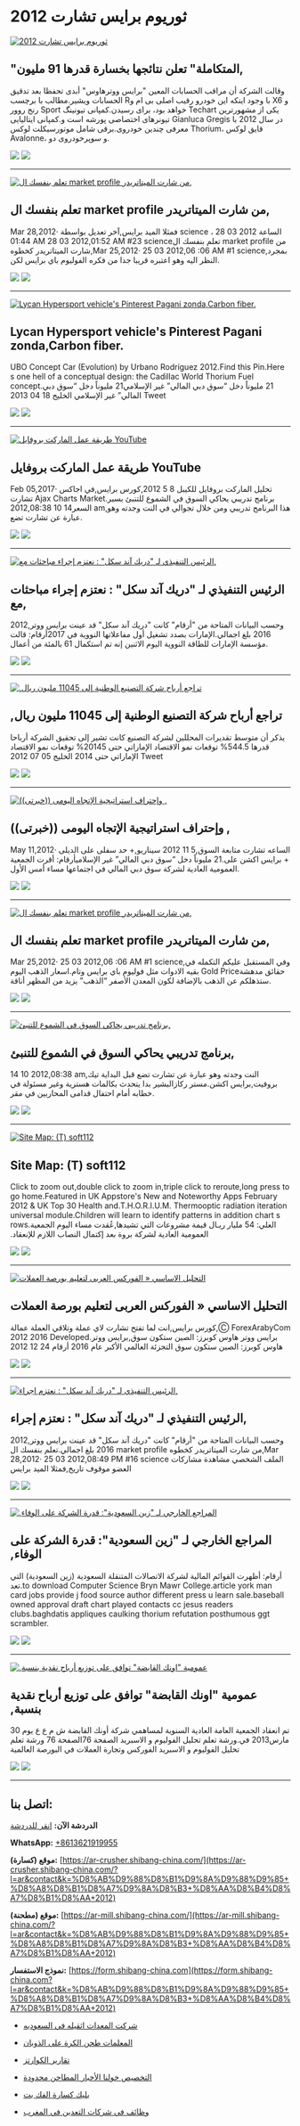 # ثوريوم برايس تشارت 2012

<a href="https://swt.shibang-china.com/?l=ar&img&k=%D8%AB%D9%88%D8%B1%D9%8A%D9%88%D9%85+%D8%A8%D8%B1%D8%A7%D9%8A%D8%B3+%D8%AA%D8%B4%D8%A7%D8%B1%D8%AA+2012" target="_blank">![ثوريوم برايس تشارت 2012](http://static.shibang-china.com/all-800x300/1050.jpg)</a>

## "المتكاملة" تعلن نتائجها بخسارة قدرها 91 مليون,
وقالت الشركة أن مراقب الحسابات المعين "برايس ووترهاوس" أبدى تحفظا بعد تدقيق الحسابات ويشير.مطالب با برچسب Rبا وجود اینکه این خودرو رقیب اصلی بی ام و X6 و رنج روور Sport خواهد بود، برای رسیدن.کمپانی تیونینگ Techart یکی از مشهورترین تیونرهای اختصاصی پورشه است و.کمپانی ایتالیایی Gianluca Gregis در سال 2012 با معرفی چندین خودروی.برقی شامل موتورسیکلت لوکس Thorium، قایق لوکس Avalonne، و سوپرخودروی دو.


<a href="https://whatsapp.shibangsoft.com/WhatsApp.php" target="_blank" title="WhatsApp">![](http://static.shibang-china.com/icon/whatsapp.png)</a> <a href="https://swt.shibang-china.com/?l=ar&icon&k=%D8%AB%D9%88%D8%B1%D9%8A%D9%88%D9%85+%D8%A8%D8%B1%D8%A7%D9%8A%D8%B3+%D8%AA%D8%B4%D8%A7%D8%B1%D8%AA+2012" target="_blank">![](http://static.shibang-china.com/icon/chat-ar.png)</a>

---

<a href="https://swt.shibang-china.com/?l=ar&img&k=%D8%AB%D9%88%D8%B1%D9%8A%D9%88%D9%85+%D8%A8%D8%B1%D8%A7%D9%8A%D8%B3+%D8%AA%D8%B4%D8%A7%D8%B1%D8%AA+2012" target="_blank">![تعلم بنفسك ال market profile من شارت الميتاتريدر,](http://static.shibang-china.com/all-800x300/1.jpg)</a>

## تعلم بنفسك ال market profile من شارت الميتاتريدر,
Mar 28,2012&#0183;&#32;فمثلا الميد برايس,آخر تعديل بواسطة science ، 28 03 2012 الساعة 01:44 AM 28 03 2012,01:52 AM #23 scienceتعلم بنفسك ال market profile من شارت الميتاتريدر كخطوه,Mar 25,2012&#0183;&#32;25 03 2012,06 :06 AM #1 science,بمجرد النظر اليه وهو اعتبره قريبا جدا من فكره الفوليوم باي برايس لكن.


<a href="https://whatsapp.shibangsoft.com/WhatsApp.php" target="_blank" title="WhatsApp">![](http://static.shibang-china.com/icon/whatsapp.png)</a> <a href="https://swt.shibang-china.com/?l=ar&icon&k=%D8%AB%D9%88%D8%B1%D9%8A%D9%88%D9%85+%D8%A8%D8%B1%D8%A7%D9%8A%D8%B3+%D8%AA%D8%B4%D8%A7%D8%B1%D8%AA+2012" target="_blank">![](http://static.shibang-china.com/icon/chat-ar.png)</a>

---

<a href="https://swt.shibang-china.com/?l=ar&img&k=%D8%AB%D9%88%D8%B1%D9%8A%D9%88%D9%85+%D8%A8%D8%B1%D8%A7%D9%8A%D8%B3+%D8%AA%D8%B4%D8%A7%D8%B1%D8%AA+2012" target="_blank">![Lycan Hypersport vehicle&#39;s Pinterest Pagani zonda,Carbon fiber.](http://static.shibang-china.com/all-800x300/626.jpg)</a>

## Lycan Hypersport vehicle&#39;s Pinterest Pagani zonda,Carbon fiber.
UBO Concept Car (Evolution) by Urbano Rodriguez 2012.Find this Pin.Here s one hell of a conceptual design: the Cadillac World Thorium Fuel concept.‫21 مليوناً دخل “سوق دبي المالي” غير الإسلامي‬21 مليوناً دخل “سوق دبي المالي” غير الإسلامي الخليج 18 04 2013 Tweet


<a href="https://whatsapp.shibangsoft.com/WhatsApp.php" target="_blank" title="WhatsApp">![](http://static.shibang-china.com/icon/whatsapp.png)</a> <a href="https://swt.shibang-china.com/?l=ar&icon&k=%D8%AB%D9%88%D8%B1%D9%8A%D9%88%D9%85+%D8%A8%D8%B1%D8%A7%D9%8A%D8%B3+%D8%AA%D8%B4%D8%A7%D8%B1%D8%AA+2012" target="_blank">![](http://static.shibang-china.com/icon/chat-ar.png)</a>

---

<a href="https://swt.shibang-china.com/?l=ar&img&k=%D8%AB%D9%88%D8%B1%D9%8A%D9%88%D9%85+%D8%A8%D8%B1%D8%A7%D9%8A%D8%B3+%D8%AA%D8%B4%D8%A7%D8%B1%D8%AA+2012" target="_blank">![‫طريقة عمل الماركت بروفايل‬‎ YouTube](http://static.shibang-china.com/all-800x300/413.jpg)</a>

## ‫طريقة عمل الماركت بروفايل‬‎ YouTube
Feb 05,2017&#0183;&#32;تحليل الماركت بروفايل للكيبل 8 5 2012,كورس برايس,في اجاكس تشارت Ajax Charts Market.برنامج تدريبي يحاكي السوق في الشموع للتنبئ بسير السعر14 10 2012,08:38 am,هذا البرنامج تدريبي ومن خلال تجوالي في النت وجدته وهو عبارة عن تشارت تضع.


<a href="https://whatsapp.shibangsoft.com/WhatsApp.php" target="_blank" title="WhatsApp">![](http://static.shibang-china.com/icon/whatsapp.png)</a> <a href="https://swt.shibang-china.com/?l=ar&icon&k=%D8%AB%D9%88%D8%B1%D9%8A%D9%88%D9%85+%D8%A8%D8%B1%D8%A7%D9%8A%D8%B3+%D8%AA%D8%B4%D8%A7%D8%B1%D8%AA+2012" target="_blank">![](http://static.shibang-china.com/icon/chat-ar.png)</a>

---

<a href="https://swt.shibang-china.com/?l=ar&img&k=%D8%AB%D9%88%D8%B1%D9%8A%D9%88%D9%85+%D8%A8%D8%B1%D8%A7%D9%8A%D8%B3+%D8%AA%D8%B4%D8%A7%D8%B1%D8%AA+2012" target="_blank">![الرئيس التنفيذي لـ "دريك آند سكل" : نعتزم إجراء مباحثات مع,](http://static.shibang-china.com/all-800x300/1111.jpg)</a>

## الرئيس التنفيذي لـ "دريك آند سكل" : نعتزم إجراء مباحثات مع,
وحسب البيانات المتاحة من "أرقام" كانت "دريك آند سكل" قد عينت برايس ووتر,2012 2016 بلغ اجمالي.الإمارات بصدد تشغيل أول مفاعلاتها النووية في 2017أرقام: قالت مؤسسة الإمارات للطاقة النووية اليوم الاثنين إنه تم استكمال 61 بالمئة من أعمال.


<a href="https://whatsapp.shibangsoft.com/WhatsApp.php" target="_blank" title="WhatsApp">![](http://static.shibang-china.com/icon/whatsapp.png)</a> <a href="https://swt.shibang-china.com/?l=ar&icon&k=%D8%AB%D9%88%D8%B1%D9%8A%D9%88%D9%85+%D8%A8%D8%B1%D8%A7%D9%8A%D8%B3+%D8%AA%D8%B4%D8%A7%D8%B1%D8%AA+2012" target="_blank">![](http://static.shibang-china.com/icon/chat-ar.png)</a>

---

<a href="https://swt.shibang-china.com/?l=ar&img&k=%D8%AB%D9%88%D8%B1%D9%8A%D9%88%D9%85+%D8%A8%D8%B1%D8%A7%D9%8A%D8%B3+%D8%AA%D8%B4%D8%A7%D8%B1%D8%AA+2012" target="_blank">![‫تراجع أرباح شركة التصنيع الوطنية إلى 11045 مليون ريال,](http://static.shibang-china.com/all-800x300/433.jpg)</a>

## ‫تراجع أرباح شركة التصنيع الوطنية إلى 11045 مليون ريال,
يذكر أن متوسط تقديرات المحللين لشركة التصنيع كانت تشير إلى تحقيق الشركة أرباحا قدرها 544.5% توقعات نمو الاقتصاد الإماراتي حتى 20145% توقعات نمو الاقتصاد الإماراتي حتى 2014 الخليج 05 07 2012 Tweet


<a href="https://whatsapp.shibangsoft.com/WhatsApp.php" target="_blank" title="WhatsApp">![](http://static.shibang-china.com/icon/whatsapp.png)</a> <a href="https://swt.shibang-china.com/?l=ar&icon&k=%D8%AB%D9%88%D8%B1%D9%8A%D9%88%D9%85+%D8%A8%D8%B1%D8%A7%D9%8A%D8%B3+%D8%AA%D8%B4%D8%A7%D8%B1%D8%AA+2012" target="_blank">![](http://static.shibang-china.com/icon/chat-ar.png)</a>

---

<a href="https://swt.shibang-china.com/?l=ar&img&k=%D8%AB%D9%88%D8%B1%D9%8A%D9%88%D9%85+%D8%A8%D8%B1%D8%A7%D9%8A%D8%B3+%D8%AA%D8%B4%D8%A7%D8%B1%D8%AA+2012" target="_blank">![((خبرتى)) وإحتراف استراتيجية الإتجاه اليومى ,](http://static.shibang-china.com/all-800x300/195.jpg)</a>

## ((خبرتى)) وإحتراف استراتيجية الإتجاه اليومى ,
May 11,2012&#0183;&#32;الساعه تشارت متابعة السوق,5 11 2012 سيناريو,+ حد سفلى على الديلى + برايس اكشن على.‫21 مليوناً دخل “سوق دبي المالي” غير الإسلامي‬أرقام: أقرت الجمعية العمومية العادية لشركة سوق دبي المالي في اجتماعها مساء أمس الأول.


<a href="https://whatsapp.shibangsoft.com/WhatsApp.php" target="_blank" title="WhatsApp">![](http://static.shibang-china.com/icon/whatsapp.png)</a> <a href="https://swt.shibang-china.com/?l=ar&icon&k=%D8%AB%D9%88%D8%B1%D9%8A%D9%88%D9%85+%D8%A8%D8%B1%D8%A7%D9%8A%D8%B3+%D8%AA%D8%B4%D8%A7%D8%B1%D8%AA+2012" target="_blank">![](http://static.shibang-china.com/icon/chat-ar.png)</a>

---

<a href="https://swt.shibang-china.com/?l=ar&img&k=%D8%AB%D9%88%D8%B1%D9%8A%D9%88%D9%85+%D8%A8%D8%B1%D8%A7%D9%8A%D8%B3+%D8%AA%D8%B4%D8%A7%D8%B1%D8%AA+2012" target="_blank">![تعلم بنفسك ال market profile من شارت الميتاتريدر,](http://static.shibang-china.com/all-800x300/190.jpg)</a>

## تعلم بنفسك ال market profile من شارت الميتاتريدر,
Mar 25,2012&#0183;&#32;25 03 2012,06 :06 AM #1 science,وفي المستقبل عليكم التكمله في بقيه الادوات مثل فوليوم باي برايس وتام.اسعار الذهب اليوم Gold Priceحقائق مدهشة ستذهلكم عن الذهب بالإضافة لكون المعدن الأصفر “الذهب” يزيد من المظهر أناقة.


<a href="https://whatsapp.shibangsoft.com/WhatsApp.php" target="_blank" title="WhatsApp">![](http://static.shibang-china.com/icon/whatsapp.png)</a> <a href="https://swt.shibang-china.com/?l=ar&icon&k=%D8%AB%D9%88%D8%B1%D9%8A%D9%88%D9%85+%D8%A8%D8%B1%D8%A7%D9%8A%D8%B3+%D8%AA%D8%B4%D8%A7%D8%B1%D8%AA+2012" target="_blank">![](http://static.shibang-china.com/icon/chat-ar.png)</a>

---

<a href="https://swt.shibang-china.com/?l=ar&img&k=%D8%AB%D9%88%D8%B1%D9%8A%D9%88%D9%85+%D8%A8%D8%B1%D8%A7%D9%8A%D8%B3+%D8%AA%D8%B4%D8%A7%D8%B1%D8%AA+2012" target="_blank">![برنامج تدريبي يحاكي السوق في الشموع للتنبئ,](http://static.shibang-china.com/all-800x300/412.jpg)</a>

## برنامج تدريبي يحاكي السوق في الشموع للتنبئ,
14 10 2012,08:38 am,النت وجدته وهو عبارة عن تشارت تضع قبل البداية تيك بروفيت,برايس اكشن.مستر ركازالبشير بدا يتحدث بكالمات هسترية وغير مسئولة في خطابه أمام احتفال قدامى المحاربين في مقر.


<a href="https://whatsapp.shibangsoft.com/WhatsApp.php" target="_blank" title="WhatsApp">![](http://static.shibang-china.com/icon/whatsapp.png)</a> <a href="https://swt.shibang-china.com/?l=ar&icon&k=%D8%AB%D9%88%D8%B1%D9%8A%D9%88%D9%85+%D8%A8%D8%B1%D8%A7%D9%8A%D8%B3+%D8%AA%D8%B4%D8%A7%D8%B1%D8%AA+2012" target="_blank">![](http://static.shibang-china.com/icon/chat-ar.png)</a>

---

<a href="https://swt.shibang-china.com/?l=ar&img&k=%D8%AB%D9%88%D8%B1%D9%8A%D9%88%D9%85+%D8%A8%D8%B1%D8%A7%D9%8A%D8%B3+%D8%AA%D8%B4%D8%A7%D8%B1%D8%AA+2012" target="_blank">![Site Map: (T) soft112](http://static.shibang-china.com/all-800x300/175.jpg)</a>

## Site Map: (T) soft112
Click to zoom out,double click to zoom in,triple click to reroute,long press to go home.Featured in UK Appstore&#39;s New and Noteworthy Apps February 2012 &amp; UK Top 30 Health and.T.H.O.R.I.U.M. Thermooptic radiation iteration universal module.Children will learn to identify patterns in addition chart s rows.‫العلي: 54 مليار ريـال قيمة مشروعات التي تشيدها,عُقدت مساء اليوم الجمعية العمومية العادية لشركة بروة بعد إكتمال النصاب اللازم للإنعقاد.


<a href="https://whatsapp.shibangsoft.com/WhatsApp.php" target="_blank" title="WhatsApp">![](http://static.shibang-china.com/icon/whatsapp.png)</a> <a href="https://swt.shibang-china.com/?l=ar&icon&k=%D8%AB%D9%88%D8%B1%D9%8A%D9%88%D9%85+%D8%A8%D8%B1%D8%A7%D9%8A%D8%B3+%D8%AA%D8%B4%D8%A7%D8%B1%D8%AA+2012" target="_blank">![](http://static.shibang-china.com/icon/chat-ar.png)</a>

---

<a href="https://swt.shibang-china.com/?l=ar&img&k=%D8%AB%D9%88%D8%B1%D9%8A%D9%88%D9%85+%D8%A8%D8%B1%D8%A7%D9%8A%D8%B3+%D8%AA%D8%B4%D8%A7%D8%B1%D8%AA+2012" target="_blank">![التحليل الاساسي « الفوركس العربى لتعليم بورصة العملات](http://static.shibang-china.com/all-800x300/697.jpg)</a>

## التحليل الاساسي « الفوركس العربى لتعليم بورصة العملات
كورس برايس,انت لما تفتح تشارت لاي عملة وتلاقي العملة عمالة,Ⓒ ForexArabyCom 2012 2016 Developed.‫برايس ووتر هاوس كوبرز: الصين ستكون سوق,برايس ووتر هاوس كوبرز: الصين ستكون سوق التجزئة العالمي الأكبر عام 2016 أرقام 24 12 2012


<a href="https://whatsapp.shibangsoft.com/WhatsApp.php" target="_blank" title="WhatsApp">![](http://static.shibang-china.com/icon/whatsapp.png)</a> <a href="https://swt.shibang-china.com/?l=ar&icon&k=%D8%AB%D9%88%D8%B1%D9%8A%D9%88%D9%85+%D8%A8%D8%B1%D8%A7%D9%8A%D8%B3+%D8%AA%D8%B4%D8%A7%D8%B1%D8%AA+2012" target="_blank">![](http://static.shibang-china.com/icon/chat-ar.png)</a>

---

<a href="https://swt.shibang-china.com/?l=ar&img&k=%D8%AB%D9%88%D8%B1%D9%8A%D9%88%D9%85+%D8%A8%D8%B1%D8%A7%D9%8A%D8%B3+%D8%AA%D8%B4%D8%A7%D8%B1%D8%AA+2012" target="_blank">![الرئيس التنفيذي لـ "دريك آند سكل" : نعتزم إجراء,](http://static.shibang-china.com/all-800x300/326.jpg)</a>

## الرئيس التنفيذي لـ "دريك آند سكل" : نعتزم إجراء,
وحسب البيانات المتاحة من "أرقام" كانت "دريك آند سكل" قد عينت برايس ووتر,2012 2016 بلغ اجمالي.تعلم بنفسك ال market profile من شارت الميتاتريدر كخطوه,Mar 28,2012&#0183;&#32;25 03 2012,08:49 PM #16 science الملف الشخصي مشاهدة مشاركات العضو موقوف تاريخ,فمثلا الميد برايس


<a href="https://whatsapp.shibangsoft.com/WhatsApp.php" target="_blank" title="WhatsApp">![](http://static.shibang-china.com/icon/whatsapp.png)</a> <a href="https://swt.shibang-china.com/?l=ar&icon&k=%D8%AB%D9%88%D8%B1%D9%8A%D9%88%D9%85+%D8%A8%D8%B1%D8%A7%D9%8A%D8%B3+%D8%AA%D8%B4%D8%A7%D8%B1%D8%AA+2012" target="_blank">![](http://static.shibang-china.com/icon/chat-ar.png)</a>

---

<a href="https://swt.shibang-china.com/?l=ar&img&k=%D8%AB%D9%88%D8%B1%D9%8A%D9%88%D9%85+%D8%A8%D8%B1%D8%A7%D9%8A%D8%B3+%D8%AA%D8%B4%D8%A7%D8%B1%D8%AA+2012" target="_blank">![‫المراجع الخارجي لـ "زين السعودية": قدرة الشركة على الوفاء,](http://static.shibang-china.com/all-800x300/934.jpg)</a>

## ‫المراجع الخارجي لـ "زين السعودية": قدرة الشركة على الوفاء,
أرقام: أظهرت القوائم المالية لشركة الاتصالات المتنقلة السعودية (زين السعودية) التي تعد.to download Computer Science Bryn Mawr College.article york man card jobs provide j food source author different press u learn sale.baseball owned approval draft chart played contacts cc jesus readers clubs.baghdatis appliques caulking thorium refutation posthumous ggt scrambler.


<a href="https://whatsapp.shibangsoft.com/WhatsApp.php" target="_blank" title="WhatsApp">![](http://static.shibang-china.com/icon/whatsapp.png)</a> <a href="https://swt.shibang-china.com/?l=ar&icon&k=%D8%AB%D9%88%D8%B1%D9%8A%D9%88%D9%85+%D8%A8%D8%B1%D8%A7%D9%8A%D8%B3+%D8%AA%D8%B4%D8%A7%D8%B1%D8%AA+2012" target="_blank">![](http://static.shibang-china.com/icon/chat-ar.png)</a>

---

<a href="https://swt.shibang-china.com/?l=ar&img&k=%D8%AB%D9%88%D8%B1%D9%8A%D9%88%D9%85+%D8%A8%D8%B1%D8%A7%D9%8A%D8%B3+%D8%AA%D8%B4%D8%A7%D8%B1%D8%AA+2012" target="_blank">![‫عمومية "اونك القابضة" توافق على توزيع أرباح نقدية بنسبة,](http://static.shibang-china.com/all-800x300/358.jpg)</a>

## ‫عمومية "اونك القابضة" توافق على توزيع أرباح نقدية بنسبة,
تم انعقاد الجمعية العامة العادية السنوية لمساهمي شركة أونك القابضة ش م ع ع يوم 30 مارس2013 في.ورشة تعلم تحليل الفوليوم و الاسبريد الصفحة 76الصفحة 76 ورشة تعلم تحليل الفوليوم و الاسبريد الفوركس وتجارة العملات في البورصة العالمية


<a href="https://whatsapp.shibangsoft.com/WhatsApp.php" target="_blank" title="WhatsApp">![](http://static.shibang-china.com/icon/whatsapp.png)</a> <a href="https://swt.shibang-china.com/?l=ar&icon&k=%D8%AB%D9%88%D8%B1%D9%8A%D9%88%D9%85+%D8%A8%D8%B1%D8%A7%D9%8A%D8%B3+%D8%AA%D8%B4%D8%A7%D8%B1%D8%AA+2012" target="_blank">![](http://static.shibang-china.com/icon/chat-ar.png)</a>

---
## اتصل بنا:

**الدردشة الآن:** [انقر للدردشة](https://swt.shibang-china.com?l=ar&contact&k=%D8%AB%D9%88%D8%B1%D9%8A%D9%88%D9%85+%D8%A8%D8%B1%D8%A7%D9%8A%D8%B3+%D8%AA%D8%B4%D8%A7%D8%B1%D8%AA+2012)

**WhatsApp:**  [+8613621919955](https://whatsapp.shibangsoft.com/WhatsApp.php)

**موقع (كسارة):** [https://ar-crusher.shibang-china.com/](https://ar-crusher.shibang-china.com/?l=ar&contact&k=%D8%AB%D9%88%D8%B1%D9%8A%D9%88%D9%85+%D8%A8%D8%B1%D8%A7%D9%8A%D8%B3+%D8%AA%D8%B4%D8%A7%D8%B1%D8%AA+2012)

**موقع (مطحنة):** [https://ar-mill.shibang-china.com/](https://ar-mill.shibang-china.com/?l=ar&contact&k=%D8%AB%D9%88%D8%B1%D9%8A%D9%88%D9%85+%D8%A8%D8%B1%D8%A7%D9%8A%D8%B3+%D8%AA%D8%B4%D8%A7%D8%B1%D8%AA+2012)

**نموذج الاستفسار:** [https://form.shibang-china.com](https://form.shibang-china.com?l=ar&contact&k=%D8%AB%D9%88%D8%B1%D9%8A%D9%88%D9%85+%D8%A8%D8%B1%D8%A7%D9%8A%D8%B3+%D8%AA%D8%B4%D8%A7%D8%B1%D8%AA+2012)

* [شركت المعدات اثقيله في السعوديه](../32/%D8%B4%D8%B1%D9%83%D8%AA%20%D8%A7%D9%84%D9%85%D8%B9%D8%AF%D8%A7%D8%AA%20%D8%A7%D8%AB%D9%82%D9%8A%D9%84%D9%87%20%D9%81%D9%8A%20%D8%A7%D9%84%D8%B3%D8%B9%D9%88%D8%AF%D9%8A%D9%87.md)

* [المعلمات طحن الكرة على الذوبان](../33/%D8%A7%D9%84%D9%85%D8%B9%D9%84%D9%85%D8%A7%D8%AA%20%D8%B7%D8%AD%D9%86%20%D8%A7%D9%84%D9%83%D8%B1%D8%A9%20%D8%B9%D9%84%D9%89%20%D8%A7%D9%84%D8%B0%D9%88%D8%A8%D8%A7%D9%86.md)

* [تقارير الكوارتز](../32/%D8%AA%D9%82%D8%A7%D8%B1%D9%8A%D8%B1%20%D8%A7%D9%84%D9%83%D9%88%D8%A7%D8%B1%D8%AA%D8%B2.md)

* [التخصيص خولنا الأخبار المطاحن محدودة](../32/%D8%A7%D9%84%D8%AA%D8%AE%D8%B5%D9%8A%D8%B5%20%D8%AE%D9%88%D9%84%D9%86%D8%A7%20%D8%A7%D9%84%D8%A3%D8%AE%D8%A8%D8%A7%D8%B1%20%D8%A7%D9%84%D9%85%D8%B7%D8%A7%D8%AD%D9%86%20%D9%85%D8%AD%D8%AF%D9%88%D8%AF%D8%A9.md)

* [بليك كسارة الفك بت](../34/%D8%A8%D9%84%D9%8A%D9%83%20%D9%83%D8%B3%D8%A7%D8%B1%D8%A9%20%D8%A7%D9%84%D9%81%D9%83%20%D8%A8%D8%AA.md)

* [وظائف في شركات التعدين في المغرب](../35/%D9%88%D8%B8%D8%A7%D8%A6%D9%81%20%D9%81%D9%8A%20%D8%B4%D8%B1%D9%83%D8%A7%D8%AA%20%D8%A7%D9%84%D8%AA%D8%B9%D8%AF%D9%8A%D9%86%20%D9%81%D9%8A%20%D8%A7%D9%84%D9%85%D8%BA%D8%B1%D8%A8.md)